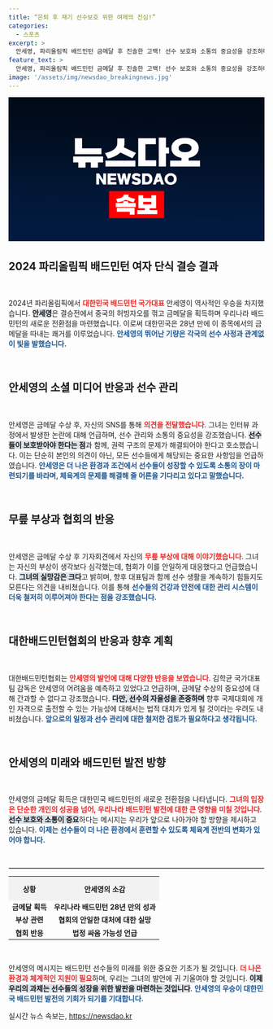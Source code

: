 ```yaml
---
title: “은퇴 후 재기 선수보호 위한 여제의 진심!”
categories:
  - 스포츠
excerpt: >
  안세영, 파리올림픽 배드민턴 금메달 후 진솔한 고백! 선수 보호와 소통의 중요성을 강조하며 협회에 대한 쓴소리를 전했다. 그녀의 말은 과연 어떤 의미일까? 클릭해서 자세히 알아보세요!
feature_text: >
  안세영, 파리올림픽 배드민턴 금메달 후 진솔한 고백! 선수 보호와 소통의 중요성을 강조하며 협회에 대한 쓴소리를 전했다. 그녀의 말은 과연 어떤 의미일까? 클릭해서 자세히 알아보세요!
image: '/assets/img/newsdao_breakingnews.jpg'
---
```


<p><img src="/assets/img/newsdao_breakingnews.jpg" alt="ontimetimes 속보" /></p>

<h2 data-ke-size="size26">2024 파리올림픽 배드민턴 여자 단식 결승 결과</h2>

<p data-ke-size="size16">&nbsp;</p>

<p>2024년 파리올림픽에서 <b><span style="color: #ee2323;">대한민국 배드민턴 국가대표</span></b> 안세영이 역사적인 우승을 차지했습니다. <b><span style="background-color: #21538527;">안세영</span></b>은 결승전에서 중국의 허빙자오를 꺾고 금메달을 획득하며 우리나라 배드민턴의 새로운 전환점을 마련했습니다. 이로써 대한민국은 28년 만에 이 종목에서의 금메달을 따내는 쾌거를 이루었습니다. <b><span style="color: #1a5490;">안세영의 뛰어난 기량은 각국의 선수 사정과 관계없이 빛을 발했습니다.</span></b></p>

<p data-ke-size="size16">&nbsp;</p>

<h2 data-ke-size="size26">안세영의 소셜 미디어 반응과 선수 관리</h2>

<p data-ke-size="size16">&nbsp;</p>

<p>안세영은 금메달 수상 후, 자신의 SNS를 통해 <b><span style="color: #ee2323;">의견을 전달했습니다</span></b>. 그녀는 인터뷰 과정에서 발생한 논란에 대해 언급하며, 선수 관리와 소통의 중요성을 강조했습니다. <b><span style="background-color: #21538527;">선수들이 보호받아야 한다는 점</span></b>과 함께, 권력 구조의 문제가 해결되어야 한다고 호소했습니다. 이는 단순히 본인의 의견이 아닌, 모든 선수들에게 해당되는 중요한 사항임을 언급하였습니다. <b><span style="color: #1a5490;">안세영은 더 나은 환경과 조건에서 선수들이 성장할 수 있도록 소통의 장이 마련되기를 바라며, 체육계의 문제를 해결해 줄 어른을 기다리고 있다고 말했습니다.</span></b></p>

<p data-ke-size="size16">&nbsp;</p>

<h2 data-ke-size="size26">무릎 부상과 협회의 반응</h2>

<p data-ke-size="size16">&nbsp;</p>

<p>안세영은 금메달 수상 후 기자회견에서 자신의 <b><span style="color: #ee2323;">무릎 부상에 대해 이야기했습니다</span></b>. 그녀는 자신의 부상이 생각보다 심각했는데, 협회가 이를 안일하게 대응했다고 언급했습니다. <b><span style="background-color: #21538527;">그녀의 실망감은 크다</span></b>고 밝히며, 향후 대표팀과 함께 선수 생활을 계속하기 힘들지도 모른다는 의견을 내비쳤습니다. 이를 통해 <b><span style="color: #1a5490;">선수들의 건강과 안전에 대한 관리 시스템이 더욱 철저히 이루어져야 한다는 점을 강조했습니다.</span></b></p>

<p data-ke-size="size16">&nbsp;</p>

<h2 data-ke-size="size26">대한배드민턴협회의 반응과 향후 계획</h2>

<p data-ke-size="size16">&nbsp;</p>

<p>대한배드민턴협회는 <b><span style="color: #ee2323;">안세영의 발언에 대해 다양한 반응을 보였습니다</span></b>. 김학균 국가대표팀 감독은 안세영의 어려움을 예측하고 있었다고 언급하며, 금메달 수상의 중요성에 대해 간과할 수 없다고 강조했습니다. <b><span style="background-color: #21538527;">다만, 선수의 자율성을 존중하며</span></b> 향후 국제대회에 개인 자격으로 출전할 수 있는 가능성에 대해서는 법적 대치가 있게 될 것이라는 우려도 내비쳤습니다. <b><span style="color: #1a5490;">앞으로의 일정과 선수 관리에 대한 철저한 검토가 필요하다고 생각됩니다.</span></b></p>

<p data-ke-size="size16">&nbsp;</p>

<h2 data-ke-size="size26">안세영의 미래와 배드민턴 발전 방향</h2>

<p data-ke-size="size16">&nbsp;</p>

<p>안세영의 금메달 획득은 대한민국 배드민턴의 새로운 전환점을 나타냅니다. <b><span style="color: #ee2323;">그녀의 입장은 단순한 개인의 성공을 넘어, 우리나라 배드민턴 발전에 대한 큰 영향을 미칠 것입니다</span></b>. <b><span style="background-color: #21538527;">선수 보호와 소통이 중요</span></b>하다는 메시지는 우리가 앞으로 나아가야 할 방향을 제시하고 있습니다. <b><span style="color: #1a5490;">이제는 선수들이 더 나은 환경에서 훈련할 수 있도록 체육계 전반의 변화가 있어야 합니다.</span></b></p>

<p data-ke-size="size16">&nbsp;</p>

<hr style="border: 1px solid #ccc;"/>

<table style="width: 100%; border-collapse: collapse;">
    <tr>
        <th style="text-align: center; height: 40px; background-color: #f2f2f2;"><b>상황</b></th>
        <th style="text-align: center; height: 40px; background-color: #f2f2f2;"><b>안세영의 소감</b></th>
    </tr>
    <tr>
        <td style="text-align: center; height: 17px;"><b>금메달 획득</b></td>
        <td style="text-align: center; height: 17px;"><b>우리나라 배드민턴 28년 만의 성과</b></td>
    </tr>
    <tr>
        <td style="text-align: center; height: 17px;"><b>부상 관련</b></td>
        <td style="text-align: center; height: 17px;"><b>협회의 안일한 대처에 대한 실망</b></td>
    </tr>
    <tr>
        <td style="text-align: center; height: 17px;"><b>협회 반응</b></td>
        <td style="text-align: center; height: 17px;"><b>법정 싸움 가능성 언급</b></td>
    </tr>
</table>

<p data-ke-size="size16">&nbsp;</p> 

<p>안세영의 메시지는 배드민턴 선수들의 미래를 위한 중요한 기초가 될 것입니다. <b><span style="color: #ee2323;">더 나은 환경과 체계적인 지원이 필요</span></b>하며, 우리는 그녀의 발언에 귀 기울여야 할 것입니다. <b><span style="background-color: #21538527;">이제 우리의 과제는 선수들의 성장을 위한 발판을 마련하는 것입니다</span></b>. <b><span style="color: #1a5490;">안세영의 우승이 대한민국 배드민턴 발전의 기회가 되기를 기대합니다.</span></b></p>
실시간 뉴스 속보는, <a href="https://newsdao.kr" rel="dofollow">https://newsdao.kr</a>


